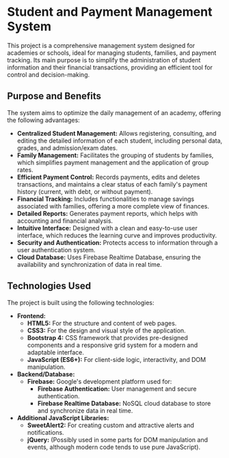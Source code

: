 # Student and Payment Management System

This project is a comprehensive management system designed for academies or schools, ideal for managing students, families, and payment tracking. Its main purpose is to simplify the administration of student information and their financial transactions, providing an efficient tool for control and decision-making.

## Purpose and Benefits

The system aims to optimize the daily management of an academy, offering the following advantages:

*   **Centralized Student Management:** Allows registering, consulting, and editing the detailed information of each student, including personal data, grades, and admission/exam dates.
*   **Family Management:** Facilitates the grouping of students by families, which simplifies payment management and the application of group rates.
*   **Efficient Payment Control:** Records payments, edits and deletes transactions, and maintains a clear status of each family's payment history (current, with debt, or without payment).
*   **Financial Tracking:** Includes functionalities to manage savings associated with families, offering a more complete view of finances.
*   **Detailed Reports:** Generates payment reports, which helps with accounting and financial analysis.
*   **Intuitive Interface:** Designed with a clean and easy-to-use user interface, which reduces the learning curve and improves productivity.
*   **Security and Authentication:** Protects access to information through a user authentication system.
*   **Cloud Database:** Uses Firebase Realtime Database, ensuring the availability and synchronization of data in real time.

## Technologies Used

The project is built using the following technologies:

*   **Frontend:**
    *   **HTML5:** For the structure and content of web pages.
    *   **CSS3:** For the design and visual style of the application.
    *   **Bootstrap 4:** CSS framework that provides pre-designed components and a responsive grid system for a modern and adaptable interface.
    *   **JavaScript (ES6+):** For client-side logic, interactivity, and DOM manipulation.
*   **Backend/Database:**
    *   **Firebase:** Google's development platform used for:
        *   **Firebase Authentication:** User management and secure authentication.
        *   **Firebase Realtime Database:** NoSQL cloud database to store and synchronize data in real time.
*   **Additional JavaScript Libraries:**
    *   **SweetAlert2:** For creating custom and attractive alerts and notifications.
    *   **jQuery:** (Possibly used in some parts for DOM manipulation and events, although modern code tends to use pure JavaScript).